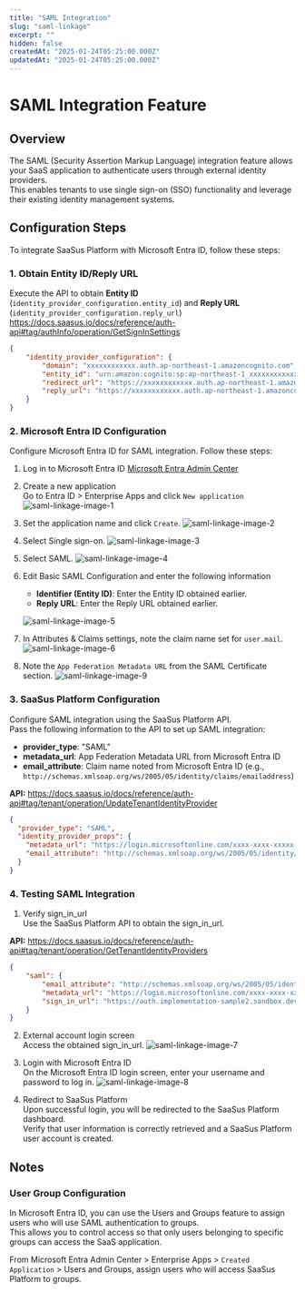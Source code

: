 ```yaml
---
title: "SAML Integration"
slug: "saml-linkage"
excerpt: ""
hidden: false
createdAt: "2025-01-24T05:25:00.000Z"
updatedAt: "2025-01-24T05:25:00.000Z"
---
```


# SAML Integration Feature

## Overview

The SAML (Security Assertion Markup Language) integration feature allows your SaaS application to authenticate users through external identity providers.  
This enables tenants to use single sign-on (SSO) functionality and leverage their existing identity management systems.

## Configuration Steps

To integrate SaaSus Platform with Microsoft Entra ID, follow these steps:

### 1. Obtain Entity ID/Reply URL
Execute the API to obtain **Entity ID** (`identity_provider_configuration.entity_id`) and **Reply URL** (`identity_provider_configuration.reply_url`)  
https://docs.saasus.io/docs/reference/auth-api#tag/authInfo/operation/GetSignInSettings

```json
{
    "identity_provider_configuration": {
        "domain": "xxxxxxxxxxxx.auth.ap-northeast-1.amazoncognito.com",
        "entity_id": "urn:amazon:cognito:sp:ap-northeast-1_xxxxxxxxxxxx",
        "redirect_url": "https://xxxxxxxxxxxx.auth.ap-northeast-1.amazoncognito.com/oauth2/idpresponse",
        "reply_url": "https://xxxxxxxxxxxx.auth.ap-northeast-1.amazoncognito.com/saml2/idpresponse"
    }
}
```
### 2. Microsoft Entra ID Configuration
Configure Microsoft Entra ID for SAML integration. Follow these steps:
1. Log in to Microsoft Entra ID
[Microsoft Entra Admin Center](https://entra.microsoft.com/#home)

2. Create a new application  
    Go to Entra ID > Enterprise Apps and click `New application`  
    ![saml-linkage-image-1](/img/part-4/saml-linkage/saml-linkage-image-1.png)


3. Set the application name and click `Create`.
    ![saml-linkage-image-2](/img/part-4/saml-linkage/saml-linkage-image-2.png)

4. Select Single sign-on.
    ![saml-linkage-image-3](/img/part-4/saml-linkage/saml-linkage-image-3.png)

5. Select SAML.
    ![saml-linkage-image-4](/img/part-4/saml-linkage/saml-linkage-image-4.png)

6. Edit Basic SAML Configuration and enter the following information
   - **Identifier (Entity ID)**: Enter the Entity ID obtained earlier.
   - **Reply URL**: Enter the Reply URL obtained earlier.

    ![saml-linkage-image-5](/img/part-4/saml-linkage/saml-linkage-image-5.png)


7. In Attributes & Claims settings, note the claim name set for `user.mail`.
    ![saml-linkage-image-6](/img/part-4/saml-linkage/saml-linkage-image-6.png)

8. Note the `App Federation Metadata URL` from the SAML Certificate section.
    ![saml-linkage-image-9](/img/part-4/saml-linkage/saml-linkage-image-9.png)

### 3. SaaSus Platform Configuration
Configure SAML integration using the SaaSus Platform API.  
Pass the following information to the API to set up SAML integration:
- **provider_type**: "SAML"
- **metadata_url**: App Federation Metadata URL from Microsoft Entra ID
- **email_attribute**: Claim name noted from Microsoft Entra ID (e.g., `http://schemas.xmlsoap.org/ws/2005/05/identity/claims/emailaddress`)

**API:** https://docs.saasus.io/docs/reference/auth-api#tag/tenant/operation/UpdateTenantIdentityProvider

```json
{
  "provider_type": "SAML",
  "identity_provider_props": {
    "metadata_url": "https://login.microsoftonline.com/xxxx-xxxx-xxxxx-xxxx-xxxx/federationmetadata/2007-06/federationmetadata.xml?appid=xxxx-xxxx-xxxxx-xxxx-xxxx",
    "email_attribute": "http://schemas.xmlsoap.org/ws/2005/05/identity/claims/emailaddress"
  }
}
```

### 4. Testing SAML Integration
1. Verify sign_in_url  
Use the SaaSus Platform API to obtain the sign_in_url.

**API:** https://docs.saasus.io/docs/reference/auth-api#tag/tenant/operation/GetTenantIdentityProviders
```json
{
    "saml": {
        "email_attribute": "http://schemas.xmlsoap.org/ws/2005/05/identity/claims/emailaddress",
        "metadata_url": "https://login.microsoftonline.com/xxxx-xxxx-xxxxx-xxxx-xxxx/federationmetadata/2007-06/federationmetadata.xml?appid=xxxx-xxxx-xxxxx-xxxx-xxxx",
        "sign_in_url": "https://auth.implementation-sample2.sandbox.dev.saasus.io/sign-in/saml/6PcH3PYyte8ZTDZ65ul5jE"
    }
}
```
2. External account login screen  
    Access the obtained sign_in_url.
    ![saml-linkage-image-7](/img/part-4/saml-linkage/saml-linkage-image-7.png)

3. Login with Microsoft Entra ID  
    On the Microsoft Entra ID login screen, enter your username and password to log in.
    ![saml-linkage-image-8](/img/part-4/saml-linkage/saml-linkage-image-8.png)

4. Redirect to SaaSus Platform  
    Upon successful login, you will be redirected to the SaaSus Platform dashboard.  
    Verify that user information is correctly retrieved and a SaaSus Platform user account is created.

## Notes

### User Group Configuration  
In Microsoft Entra ID, you can use the Users and Groups feature to assign users who will use SAML authentication to groups.  
This allows you to control access so that only users belonging to specific groups can access the SaaS application.  

From Microsoft Entra Admin Center > Enterprise Apps > `Created Application` > Users and Groups, assign users who will access SaaSus Platform to groups.